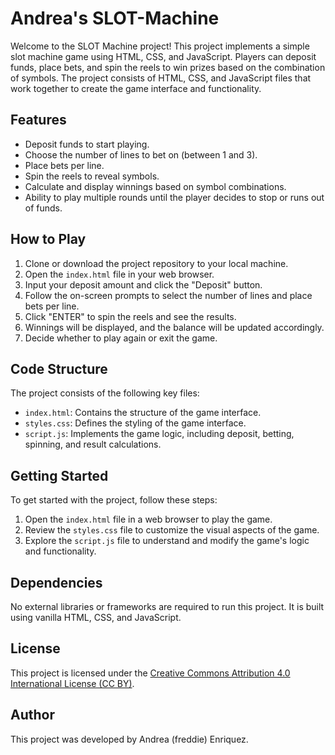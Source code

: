 # Andrea's SLOT-Machine

Welcome to the SLOT Machine project! This project implements a simple slot machine game using HTML, CSS, and JavaScript. Players can deposit funds, place bets, and spin the reels to win prizes based on the combination of symbols. The project consists of HTML, CSS, and JavaScript files that work together to create the game interface and functionality.

## Features

- Deposit funds to start playing.
- Choose the number of lines to bet on (between 1 and 3).
- Place bets per line.
- Spin the reels to reveal symbols.
- Calculate and display winnings based on symbol combinations.
- Ability to play multiple rounds until the player decides to stop or runs out of funds.

## How to Play

1. Clone or download the project repository to your local machine.
2. Open the `index.html` file in your web browser.
3. Input your deposit amount and click the "Deposit" button.
4. Follow the on-screen prompts to select the number of lines and place bets per line.
5. Click "ENTER" to spin the reels and see the results.
6. Winnings will be displayed, and the balance will be updated accordingly.
7. Decide whether to play again or exit the game.

## Code Structure

The project consists of the following key files:

- `index.html`: Contains the structure of the game interface.
- `styles.css`: Defines the styling of the game interface.
- `script.js`: Implements the game logic, including deposit, betting, spinning, and result calculations.

## Getting Started

To get started with the project, follow these steps:

1. Open the `index.html` file in a web browser to play the game.
2. Review the `styles.css` file to customize the visual aspects of the game.
3. Explore the `script.js` file to understand and modify the game's logic and functionality.

## Dependencies

No external libraries or frameworks are required to run this project. It is built using vanilla HTML, CSS, and JavaScript.

## License

This project is licensed under the [Creative Commons Attribution 4.0 International License (CC BY)](LICENSE).

## Author

This project was developed by Andrea (freddie) Enriquez.
